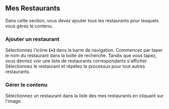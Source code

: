 ## Mes Restaurants

Dans cette section, vous devez ajouter tous les restaurants pour lesquels vous gérez le contenu.

### Ajouter un restaurant

Sélectionnez l'icône **(+)**  dans la barre de navigation. Commencez par taper le nom du restaurant dans la boîte de recherche. Tandis que
vous tapez, vous devriez voir une liste de restaurants correspondants s'afficher. Sélectionnez le restaurant et répétez le processus pour tout
autres restaurants.

### Gérer le contenu

Sélectionnez un restaurant dans la liste des mes restaurants en cliquant sur l'image.
